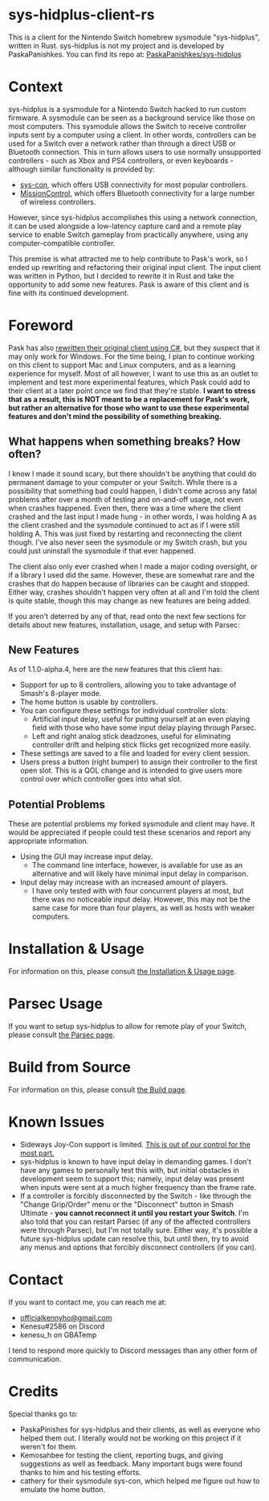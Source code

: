 # sys-hidplus-client-rs
This is a client for the Nintendo Switch homebrew sysmodule "sys-hidplus",
written in Rust. sys-hidplus is not my project and is developed by
PaskaPanishkes. You can find its repo at: 
[PaskaPanishkes/sys-hidplus](https://github.com/PaskaPinishkes/sys-hidplus)

# Context
sys-hidplus is a sysmodule for a Nintendo Switch hacked to run custom firmware.
A sysmodule can be seen as a background service like those on most computers.
This sysmodule allows the Switch to receive controller inputs sent by a computer
using a client. In other words, controllers can be used for a Switch over a
network rather than through a direct USB or Bluetooth connection. This in turn
allows users to use normally unsupported controllers - such as Xbox and PS4
controllers, or even keyboards - although similar functionality is provided by:
- [sys-con](https://github.com/cathery/sys-con), which offers USB connectivity
  for most popular controllers.
- [MissionControl](https://github.com/ndeadly/MissionControl), which offers
  Bluetooth connectivity for a large number of wireless controllers.

However, since sys-hidplus accomplishes this using a network connection, it can
be used alongside a low-latency capture card and a remote play service to enable
Switch gameplay from practically anywhere, using any computer-compatible
controller.

This premise is what attracted me to help contribute to Pask's work, so I ended
up rewriting and refactoring their original input client. The input client was
written in Python, but I decided to rewrite it in Rust and take the opportunity
to add some new features. Pask is aware of this client and is fine with its
continued development.

# Foreword
Pask has also
[rewritten their original client using C#](https://github.com/PaskaPinishkes/SwitchSysHidplusClient),
but they suspect that it may only work for Windows. For the time being, I plan
to continue working on this client to support Mac and Linux computers, and as a
learning experience for myself. Most of all however, I want to use this as an
outlet to implement and test more experimental features, which Pask could add
to their client at a later point once we find that they're stable. **I want to
stress that as a result, this is NOT meant to be a replacement for Pask's work,
but rather an alternative for those who want to use these experimental features
and don't mind the possibility of something breaking.**

## What happens when something breaks? How often?
I know I made it sound scary, but there shouldn't be anything that could do
permanent damage to your computer or your Switch. While there is a possibility
that something bad could happen, I didn't come across any fatal problems after
over a month of testing and on-and-off usage, not even when crashes happened.
Even then, there was a time where the client crashed and the last input I made
hung - in other words, I was holding A as the client crashed and the sysmodule
continued to act as if I were still holding A. This was just fixed by
restarting and reconnecting the client though. I've also never seen the
sysmodule or my Switch crash, but you could just uninstall the sysmodule if that
ever happened.

The client also only ever crashed when I made a major coding oversight, or if a
library I used did the same. However, these are somewhat rare and the crashes
that do happen because of libraries can be caught and stopped. Either way,
crashes shouldn't happen very often at all and I'm told the client is quite
stable, though this may change as new features are being added.

If you aren't deterred by any of that, read onto the next few sections for
details about new features, installation, usage, and setup with Parsec:
 
## New Features
As of 1.1.0-alpha.4, here are the new features that this client has:
- Support for up to 8 controllers, allowing you to take advantage of Smash's
  8-player mode.
- The home button is usable by controllers.
- You can configure these settings for individual controller slots:
  - Artificial input delay, useful for putting yourself at an even playing
    field with those who have some input delay playing through Parsec.
  - Left and right analog stick deadzones, useful for eliminating controller
    drift and helping stick flicks get recognized more easily.
- These settings are saved to a file and loaded for every client session.
- Users press a button (right bumper) to assign their controller to the first
  open slot. This is a QOL change and is intended to give users more control
  over which controller goes into what slot.

## Potential Problems
These are potential problems my forked sysmodule and client may have. It would
be appreciated if people could test these scenarios and report any appropriate
information.
- Using the GUI may increase input delay.
  - The command line interface, however, is available for use as an alternative
    and will likely have minimal input delay in comparison.
- Input delay may increase with an increased amount of players.
  - I have only tested with with four concurrent players at most, but there was
    no noticeable input delay. However, this may not be the same case for more
    than four players, as well as hosts with weaker computers.

# Installation & Usage
For information on this, please consult
[the Installation & Usage page](./docs/usage.md).

# Parsec Usage
If you want to setup sys-hidplus to allow for remote play of your Switch, please
consult [the Parsec page](./docs/parsec.md).

# Build from Source
For information on this, please consult [the Build page](./docs/build.md).

# Known Issues
- Sideways Joy-Con support is limited.
  [This is out of our control for the most part.](https://github.com/switchbrew/libnx/issues/567)
- sys-hidplus is known to have input delay in demanding games. I don't have any
  games to personally test this with, but initial obstacles in development seem
  to support this; namely, input delay was present when inputs were sent at a
  much higher frequency than the frame rate.
- If a controller is forcibly disconnected by the Switch - like through the
  "Change Grip/Order" menu or the "Disconnect" button in Smash Ultimate - **you
  cannot reconnect it until you restart your Switch**. I'm also told that you
  can restart Parsec (if any of the affected controllers were through Parsec),
  but I'm not totally sure. Either way, it's possible a future sys-hidplus 
  update can resolve this, but until then, try to avoid any menus and options
  that forcibly disconnect controllers (if you can).

# Contact
If you want to contact me, you can reach me at:
- officialkennyho@gmail.com
- Kenesu#2586 on Discord
- kenesu_h on GBATemp

I tend to respond more quickly to Discord messages than any other form of
communication.

# Credits
Special thanks go to:
- PaskaPinishes for sys-hidplus and their clients, as well as everyone who
  helped them out. I literally would not be working on this project if it
  weren't for them.
- Kemosahbee for testing the client, reporting bugs, and giving suggestions as
  well as feedback. Many important bugs were found thanks to him and his testing
  efforts.
- cathery for their sysmodule sys-con, which helped me figure out how to emulate
  the home button.
